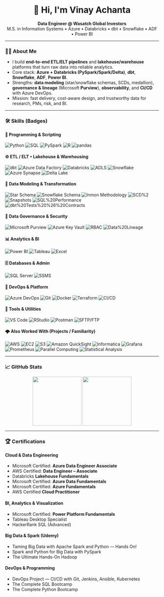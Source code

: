 <h1 align="center">👋 Hi, I'm Vinay Achanta</h1>
<p align="center">
  <strong>Data Engineer @ Wasatch Global Investors</strong><br/>
  M.S. in Information Systems • Azure • Databricks • dbt • Snowflake • ADF • Power BI
</p>

---

### 👨‍💻 About Me

- I build **end-to-end ETL/ELT pipelines** and **lakehouse/warehouse** platforms that turn raw data into reliable analytics.
- Core stack: **Azure + Databricks (PySpark/Spark/Delta)**, **dbt**, **Snowflake**, **ADF**, **Power BI**.
- Strengths: **data modeling** (star/snowflake schemas, SCDs, medallion), **governance & lineage** (Microsoft **Purview**), **observability**, and **CI/CD** with Azure DevOps.
- Mission: fast delivery, cost-aware design, and trustworthy data for research, PMs, risk, and BI.

---

### 🛠️ Skills (Badges)

#### 📜 Programming & Scripting
![Python](https://img.shields.io/badge/Python-3776AB?style=for-the-badge&logo=python&logoColor=white)
![SQL](https://img.shields.io/badge/SQL-316192?style=for-the-badge&logo=postgresql&logoColor=white)
![PySpark](https://img.shields.io/badge/PySpark-EE4C2C?style=for-the-badge&logo=apachespark&logoColor=white)
![R](https://img.shields.io/badge/R-276DC3?style=for-the-badge&logo=r&logoColor=white)
![pandas](https://img.shields.io/badge/pandas-150458?style=for-the-badge&logo=pandas&logoColor=white)

#### ⚙️ ETL / ELT • Lakehouse & Warehousing
![dbt](https://img.shields.io/badge/dbt-FB542B?style=for-the-badge&logo=dbt&logoColor=white)
![Azure Data Factory](https://img.shields.io/badge/Azure%20Data%20Factory-0078D4?style=for-the-badge&logo=microsoft-azure&logoColor=white)
![Databricks](https://img.shields.io/badge/Databricks-EF3E42?style=for-the-badge&logo=databricks&logoColor=white)
![ADLS](https://img.shields.io/badge/Azure%20Data%20Lake%20Storage-0078D4?style=for-the-badge&logo=microsoft-azure&logoColor=white)
![Snowflake](https://img.shields.io/badge/Snowflake-56B9EB?style=for-the-badge&logo=snowflake&logoColor=white)
![Azure Synapse](https://img.shields.io/badge/Azure%20Synapse-008AD7?style=for-the-badge&logo=microsoft-azure&logoColor=white)
![Delta Lake](https://img.shields.io/badge/Delta%20Lake-00A3E0?style=for-the-badge&logo=databricks&logoColor=white)

#### 🧱 Data Modeling & Transformation
![Star Schema](https://img.shields.io/badge/Star%20Schema-0A66C2?style=for-the-badge)
![Snowflake Schema](https://img.shields.io/badge/Snowflake%20Schema-00599C?style=for-the-badge)
![Inmon Methodology](https://img.shields.io/badge/Inmon%20Methodology-6C757D?style=for-the-badge)
![SCD%2](https://img.shields.io/badge/SCD1%2F2-444444?style=for-the-badge)
![Snapshots](https://img.shields.io/badge/Snapshots-6C757D?style=for-the-badge)
![SQL%20Performance](https://img.shields.io/badge/SQL%20Performance-1F6FEB?style=for-the-badge)
![dbt%20Tests%20%26%20Contracts](https://img.shields.io/badge/dbt%20Tests%20%26%20Contracts-FF6F00?style=for-the-badge)

#### 🔐 Data Governance & Security
![Microsoft Purview](https://img.shields.io/badge/Microsoft%20Purview-0078D4?style=for-the-badge&logo=microsoft-azure&logoColor=white)
![Azure Key Vault](https://img.shields.io/badge/Azure%20Key%20Vault-0066B8?style=for-the-badge&logo=microsoft-azure&logoColor=white)
![RBAC](https://img.shields.io/badge/RBAC-555555?style=for-the-badge)
![Data%20Lineage](https://img.shields.io/badge/Data%20Lineage-495057?style=for-the-badge)

#### 📊 Analytics & BI
![Power BI](https://img.shields.io/badge/Power%20BI-F2C811?style=for-the-badge&logo=power-bi&logoColor=000)
![Tableau](https://img.shields.io/badge/Tableau-E97627?style=for-the-badge&logo=tableau&logoColor=white)
![Excel](https://img.shields.io/badge/Microsoft%20Excel-217346?style=for-the-badge&logo=microsoft-excel&logoColor=white)

#### 🗄️ Databases & Admin
![SQL Server](https://img.shields.io/badge/Microsoft%20SQL%20Server-CC2927?style=for-the-badge&logo=microsoft-sql-server&logoColor=white)
![SSMS](https://img.shields.io/badge/SSMS-0078D4?style=for-the-badge&logo=microsoft&logoColor=white)

#### 🧰 DevOps & Platform
![Azure DevOps](https://img.shields.io/badge/Azure%20DevOps-0078D7?style=for-the-badge&logo=azure-devops&logoColor=white)
![Git](https://img.shields.io/badge/Git-F05032?style=for-the-badge&logo=git&logoColor=white)
![Docker](https://img.shields.io/badge/Docker-2496ED?style=for-the-badge&logo=docker&logoColor=white)
![Terraform](https://img.shields.io/badge/Terraform-7B42BC?style=for-the-badge&logo=terraform&logoColor=white)
![CI/CD](https://img.shields.io/badge/CI%2FCD-2E7D32?style=for-the-badge)

#### 🧪 Tools & Utilities
![VS Code](https://img.shields.io/badge/VS%20Code-007ACC?style=for-the-badge&logo=visual-studio-code&logoColor=white)
![RStudio](https://img.shields.io/badge/RStudio-75AADB?style=for-the-badge&logo=rstudio&logoColor=white)
![Postman](https://img.shields.io/badge/Postman-FF6C37?style=for-the-badge&logo=postman&logoColor=white)
![SFTP/FTP](https://img.shields.io/badge/SFTP%2FFTP-5C2D91?style=for-the-badge)

#### 🌩️ Also Worked With (Projects / Familiarity)
![AWS](https://img.shields.io/badge/AWS-232F3E?style=for-the-badge&logo=amazon-aws&logoColor=white)
![EC2](https://img.shields.io/badge/AWS%20EC2-FF9900?style=for-the-badge&logo=amazon-ec2&logoColor=white)
![S3](https://img.shields.io/badge/Amazon%20S3-569A31?style=for-the-badge&logo=amazons3&logoColor=white)
![Amazon QuickSight](https://img.shields.io/badge/Amazon%20QuickSight-232F3E?style=for-the-badge&logo=amazon-aws&logoColor=white)
![Informatica](https://img.shields.io/badge/Informatica-E8572E?style=for-the-badge&logo=informaticacloud&logoColor=white)
![Grafana](https://img.shields.io/badge/Grafana-F46800?style=for-the-badge&logo=grafana&logoColor=white)
![Prometheus](https://img.shields.io/badge/Prometheus-E6522C?style=for-the-badge&logo=prometheus&logoColor=white)
![Parallel Computing](https://img.shields.io/badge/Parallel%20Computing-00599C?style=for-the-badge)
![Statistical Analysis](https://img.shields.io/badge/Statistical%20Analysis-505050?style=for-the-badge)

---

### 📈 GitHub Stats

<p align="center">
  <img height="160em" src="https://github-readme-stats-eight-theta.vercel.app/api?username=svinayachanta&show_icons=true&theme=tokyonight&include_all_commits=true&count_private=true" />
  <img height="160em" src="https://github-readme-stats-eight-theta.vercel.app/api/top-langs/?username=svinayachanta&layout=compact&exclude_lang=java+r&theme=tokyonight" />
</p>

---

### 🏆 Certifications

#### Cloud & Data Engineering
- Microsoft Certified: **Azure Data Engineer Associate**
- AWS Certified: **Data Engineer – Associate**
- Databricks **Lakehouse Fundamentals**
- Microsoft Certified: **Azure Data Fundamentals**
- Microsoft Certified: **Azure Fundamentals**
- AWS Certified **Cloud Practitioner**

#### BI, Analytics & Visualization
- Microsoft Certified: **Power Platform Fundamentals**
- Tableau Desktop Specialist
- HackerRank SQL (Advanced)

#### Big Data & Spark (Udemy)
- Taming Big Data with Apache Spark and Python — Hands On!
- Spark and Python for Big Data with PySpark
- The Ultimate Hands-On Hadoop

#### DevOps & Programming
- DevOps Project — CI/CD with Git, Jenkins, Ansible, Kubernetes
- The Complete SQL Bootcamp
- The Complete Python Bootcamp

